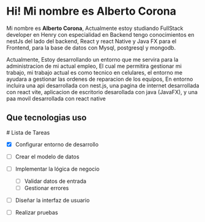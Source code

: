 <h1>Hi! Mi nombre es Alberto Corona</h1>
<p>
  Mi nombre es <strong>Alberto Corona</strong>, Actualmente estoy studiando FullStack developer en Henry con especialidad en Backend tengo conocimientos en nestJs del lado del backend, React  y react Native y Java FX para el Frontend, para la base de datos con Mysql, postgresql y mongodb.
</p>
<p>Actualmente, Estoy desarrollando un entorno que me servira para la administracion de mi actual empleo, El cual me permitira gestionar mi trabajo, mi trabajo actual es como tecnico en celulares, el entorno me ayudara a gestionar las ordenes de reparacion de los equipos, En entorno incluira una api desarrollada con nest.js, una pagina de internet desarrollada con react vite, aplicacion de escritorio desarollada con java (JavaFX), y una paa movil desarrollada con react native</p>

<h2>Que tecnologias uso</h2>
# Lista de Tareas

- [x] Configurar entorno de desarrollo
- [ ] Crear el modelo de datos
- [ ] Implementar la lógica de negocio
  - [ ] Validar datos de entrada
  - [ ] Gestionar errores
- [ ] Diseñar la interfaz de usuario
- [ ] Realizar pruebas

